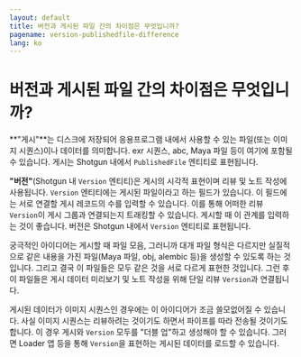```yaml
---
layout: default
title: 버전과 게시된 파일 간의 차이점은 무엇입니까?
pagename: version-publishedfile-difference
lang: ko
---
```


# 버전과 게시된 파일 간의 차이점은 무엇입니까?

**"게시"**는 디스크에 저장되어 응용프로그램 내에서 사용할 수 있는 파일(또는 이미지 시퀀스)이나 데이터를 의미합니다. exr 시퀀스, abc, Maya 파일 등이 여기에 포함될 수 있습니다. 게시는 Shotgun 내에서 `PublishedFile` 엔티티로 표현됩니다.

**"버전"**(Shotgun 내 `Version` 엔티티)은 게시의 시각적 표현이며 리뷰 및 노트 작성에 사용됩니다. `Version` 엔티티에는 게시된 파일이라고 하는 필드가 있습니다. 이 필드에는 서로 연결할 게시 레코드의 수를 입력할 수 있습니다. 이를 통해 어떠한 리뷰 `Version`이 게시 그룹과 연결되는지 트래킹할 수 있습니다. 게시할 때 이 관계를 입력하는 것이 좋습니다. 버전은 Shotgun 내에서 `Version` 엔티티로 표현됩니다.

궁극적인 아이디어는 게시할 때 파일 모음, 그러니까 대개 파일 형식은 다르지만 실질적으로 같은 내용을 가진 파일(Maya 파일, obj, alembic 등)을 생성할 수 있도록 하는 것입니다. 그리고 결국 이 파일들은 모두 같은 것을 서로 다르게 표현한 것입니다. 그런 후 이 파일들은 게시 데이터 미리보기 및 노트 작성을 위해 단일 리뷰 `Version`과 연결됩니다.

게시된 데이터가 이미지 시퀀스인 경우에는 이 아이디어가 조금 쓸모없어질 수 있습니다. 사실 이미지 시퀀스는 리뷰하려는 것이기도 하면서 파이프를 따라 전송될 것이기도 합니다. 이 경우 게시와 `Version` 모두를 "더블 업"하고 생성해야 할 수 있습니다. 그러면 Loader 앱 등을 통해 `Version`을 표현하는 게시된 데이터를 로드할 수 있습니다.

